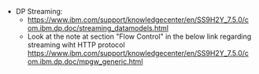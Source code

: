 * DP Streaming:
  - https://www.ibm.com/support/knowledgecenter/en/SS9H2Y_7.5.0/com.ibm.dp.doc/streaming_datamodels.html
  - Look at the note at section "Flow Control" in the below link regarding streaming wiht HTTP protocol
    https://www.ibm.com/support/knowledgecenter/en/SS9H2Y_7.5.0/com.ibm.dp.doc/mpgw_generic.html
